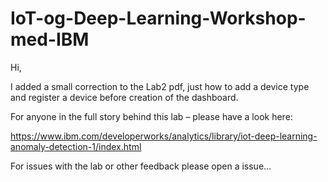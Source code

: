# IoT-og-Deep-Learning-Workshop-med-IBM

Hi,

I added a small correction to the Lab2 pdf, just how to add a device type and register a device before creation of the dashboard.

For anyone in the full story behind this lab – please have a look here:

https://www.ibm.com/developerworks/analytics/library/iot-deep-learning-anomaly-detection-1/index.html

For issues with the lab or other feedback please open a issue… 
